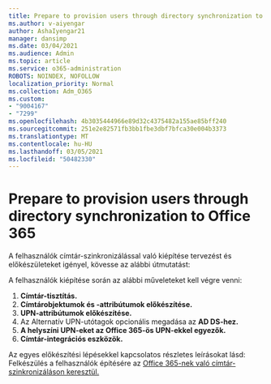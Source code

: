 ```yaml
---
title: Prepare to provision users through directory synchronization to Office 365
ms.author: v-aiyengar
author: AshaIyengar21
manager: dansimp
ms.date: 03/04/2021
ms.audience: Admin
ms.topic: article
ms.service: o365-administration
ROBOTS: NOINDEX, NOFOLLOW
localization_priority: Normal
ms.collection: Adm_O365
ms.custom:
- "9004167"
- "7299"
ms.openlocfilehash: 4b3035444966e89d32c4375482a155ae85bff240
ms.sourcegitcommit: 251e2e82571fb3bb1fbe3dbf7bfca30e004b3373
ms.translationtype: MT
ms.contentlocale: hu-HU
ms.lasthandoff: 03/05/2021
ms.locfileid: "50482330"
---
```

# <a name="prepare-to-provision-users-through-directory-synchronization-to-office-365"></a>Prepare to provision users through directory synchronization to Office 365

A felhasználók címtár-szinkronizálással való kiépítése tervezést és előkészületeket igényel, kövesse az alábbi útmutatást:

A felhasználók kiépítése során az alábbi műveleteket kell végre venni:
1. **Címtár-tisztítás.**
1. **Címtárobjektumok és -attribútumok előkészítése.**
1. **UPN-attribútumok előkészítése.**
1. Az Alternatív UPN-utótagok opcionális megadása az **AD DS-hez.**
1. **A helyszíni UPN-eket az Office 365-ös UPN-ekkel egyezők.**
1. **Címtár-integrációs eszközök.**

Az egyes előkészítési lépésekkel kapcsolatos részletes leírásokat lásd: Felkészülés a felhasználók építésére az [Office 365-nek való címtár-szinkronizáláson keresztül.](https://aka.ms/office365assistantprovisionuserstooffice365)